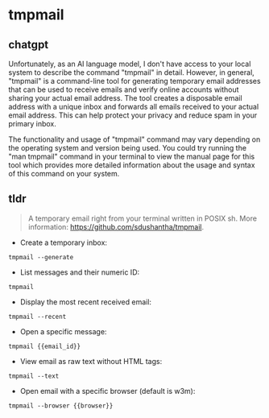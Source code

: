 # tmpmail 
## chatgpt 
Unfortunately, as an AI language model, I don't have access to your local system to describe the command "tmpmail" in detail. However, in general, "tmpmail" is a command-line tool for generating temporary email addresses that can be used to receive emails and verify online accounts without sharing your actual email address. The tool creates a disposable email address with a unique inbox and forwards all emails received to your actual email address. This can help protect your privacy and reduce spam in your primary inbox. 

The functionality and usage of "tmpmail" command may vary depending on the operating system and version being used. You could try running the "man tmpmail" command in your terminal to view the manual page for this tool which provides more detailed information about the usage and syntax of this command on your system. 

## tldr 
 
> A temporary email right from your terminal written in POSIX sh.
> More information: <https://github.com/sdushantha/tmpmail>.

- Create a temporary inbox:

`tmpmail --generate`

- List messages and their numeric ID:

`tmpmail`

- Display the most recent received email:

`tmpmail --recent`

- Open a specific message:

`tmpmail {{email_id}}`

- View email as raw text without HTML tags:

`tmpmail --text`

- Open email with a specific browser (default is w3m):

`tmpmail --browser {{browser}}`
